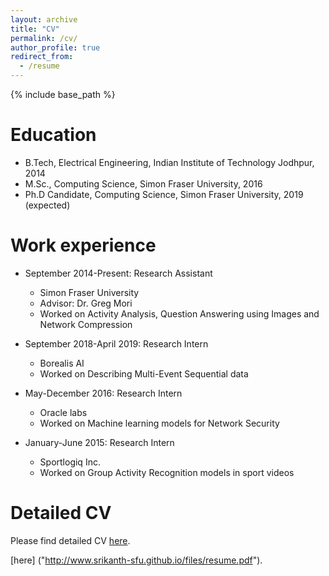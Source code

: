 ```yaml
---
layout: archive
title: "CV"
permalink: /cv/
author_profile: true
redirect_from:
  - /resume
---
```


{% include base_path %}

Education
======
* B.Tech, Electrical Engineering, Indian Institute of Technology Jodhpur, 2014
* M.Sc., Computing Science, Simon Fraser University, 2016
* Ph.D Candidate, Computing Science, Simon Fraser University, 2019 (expected)

Work experience
======

* September 2014-Present: Research Assistant
  * Simon Fraser University
  * Advisor: Dr. Greg Mori
  * Worked on Activity Analysis, Question Answering using Images and Network Compression

* September 2018-April 2019: Research Intern
  * Borealis AI
  * Worked on Describing Multi-Event Sequential data

* May-December 2016: Research Intern
  * Oracle labs
  * Worked on Machine learning models for Network Security
  
* January-June 2015: Research Intern
  * Sportlogiq Inc.
  * Worked on Group Activity Recognition models in sport videos
 
Detailed CV
===========

Please find detailed CV [here](http://srikanth-sfu.github.io/files/resume.pdf).



[here]
("http://www.srikanth-sfu.github.io/files/resume.pdf").
